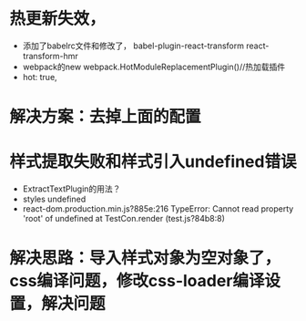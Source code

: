 # 热更新失效，
- 添加了babelrc文件和修改了， babel-plugin-react-transform react-transform-hmr
- webpack的new webpack.HotModuleReplacementPlugin()//热加载插件
- hot: true,

# 解决方案：去掉上面的配置

# 样式提取失败和样式引入undefined错误
- ExtractTextPlugin的用法？
- styles undefined
- react-dom.production.min.js?885e:216 TypeError: Cannot read property 'root' of undefined at TestCon.render (test.js?84b8:8)

# 解决思路：导入样式对象为空对象了，css编译问题，修改css-loader编译设置，解决问题
